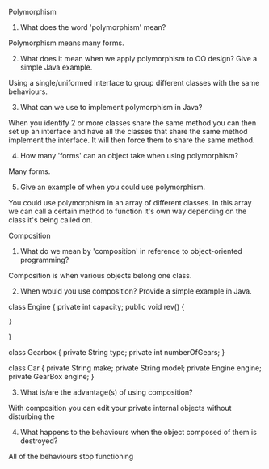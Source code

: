 Polymorphism

1. What does the word 'polymorphism' mean?

Polymorphism means many forms.

2. What does it mean when we apply polymorphism to OO design? Give a simple Java example.

Using a single/uniformed interface to group different classes with the same behaviours.

3. What can we use to implement polymorphism in Java?

When you identify 2 or more classes share the same method you can then set up an interface and have all the classes that share the same method implement the interface. It will then force them to share the same method.

4. How many 'forms' can an object take when using polymorphism?

Many forms.

5. Give an example of when you could use polymorphism.

You could use polymorphism in an array of different classes. In this array we can call a certain method to function it's own way depending on the class it's being called on.

Composition

1. What do we mean by 'composition' in reference to object-oriented programming?

Composition is when various objects belong one class.

2. When would you use composition? Provide a simple example in Java.

class Engine {
    private int capacity;
    public void rev() {

    }
}

class Gearbox {
    private String type;
    private int numberOfGears;
}

class Car {
    private String make;
    private String model;
    private Engine engine;
    private GearBox engine;
}

3. What is/are the advantage(s) of using composition?

With composition you can edit your private internal objects without disturbing the

4. What happens to the behaviours when the object composed of them is destroyed?

All of the behaviours stop functioning
